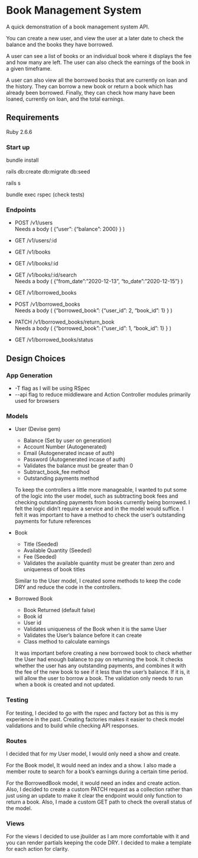 # Book Management System

A quick demonstration of a book management system API.

  You can create a new user, and view the user at a later date to check the balance
and the books they have borrowed.

  A user can see a list of books or an individual book where it displays the fee
and how many are left. The user can also check the earnings of the book in a
given timeframe.

  A user can also view all the borrowed books that are currently on loan and the
history. They can borrow a new book or return a book which has already been
borrowed. Finally, they can check how many have been loaned, currently on loan,
and the total earnings.

## Requirements

Ruby 2.6.6

### Start up

bundle install

rails db:create db:migrate db:seed

rails s

bundle exec rspec (check tests)

### Endpoints

- POST  /v1/users\
        Needs a body ( {“user”: {“balance”: 2000} } )
- GET   /v1/users/:id

- GET   /v1/books
- GET   /v1/books/:id
- GET   /v1/books/:id/search\
        Needs a body ( {“from_date”:”2020-12-13”, “to_date”:”2020-12-15”} )

- GET   /v1/borrowed_books
- POST  /v1/borrowed_books\
        Needs a body ( {“borrowed_book”: {“user_id”: 2, “book_id”: 1} } )
- PATCH /v1/borrowed_books/return_book\
        Needs a body ( {“borrowed_book”: {“user_id”: 1, “book_id”: 1} } )
- GET   /v1/borrowed_books/status

## Design Choices

### App Generation

- -T flag as I will be using RSpec
- --api flag to reduce middleware and Action Controller modules primarily used
for browsers

### Models

- User (Devise gem)
    - Balance (Set by user on generation)
    - Account Number (Autogenerated)
    - Email (Autogenerated incase of auth)
    - Password (Autogenerated incase of auth)
    - Validates the balance must be greater than 0
    - Subtract_book_fee method
    - Outstanding payments method

  To keep the controllers a little more manageable, I wanted to put some of the
logic into the user model, such as subtracting book fees and checking outstanding
payments from books currently being borrowed. I felt the logic didn’t require a
service and in the model would suffice. I felt it was important to have a method
to check the user’s outstanding payments for future references

- Book
    - Title (Seeded)
    - Available Quantity (Seeded)
    - Fee (Seeded)
    - Validates the available quantity must be greater than zero and uniqueness
    of book titles

  Similar to the User model, I created some methods to keep the code DRY and
reduce the code in the controllers.


- Borrowed Book
    - Book Returned (default false)
    - Book id
    - User id
    - Validates uniqueness of the Book when it is the same User
    - Validates the User’s balance before it can create
    - Class method to calculate earnings

  It was important before creating a new borrowed book to check whether the User
had enough balance to pay on returning the book. It checks whether the user has
any outstanding payments, and combines it with the fee of the new book to see if
it less than the user’s balance. If it is, it will allow the user to borrow a
book. The validation only needs to run when a book is created and not updated.

### Testing

  For testing, I decided to go with the rspec and factory bot as this is my
experience in the past. Creating factories makes it easier to check model validations
and to build while checking API responses.

### Routes

  I decided that for my User model, I would only need a show and create.

  For the Book model, It would need an index and a show. I also made a member
route to search for a book’s earnings during a certain time period.

  For the BorrowedBook model, it would need an index and create action. Also, I
decided to create a custom PATCH request as a collection rather than just using
an update to make it clear the endpoint would only function to return a book.
Also, I made a custom GET path to check the overall status of the model.

### Views

  For the views I decided to use jbuilder as I am more comfortable with it and
you can render partials keeping the code DRY. I decided to make a template for
each action for clarity.
